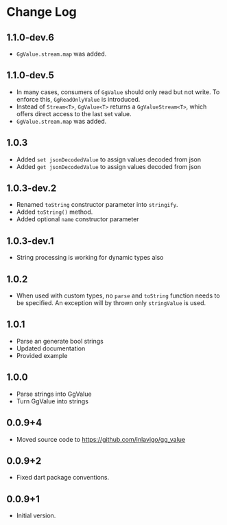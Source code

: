# Change Log

## 1.1.0-dev.6

- `GgValue.stream.map` was added.

## 1.1.0-dev.5

- In many cases, consumers of `GgValue` should only read but not write. To
  enforce this, `GgReadOnlyValue` is introduced.
- Instead of `Stream<T>`, `GgValue<T>` returns a `GgValueStream<T>`, which offers
  direct access to the last set value.
- `GgValue.stream.map` was added.

## 1.0.3

- Added `set jsonDecodedValue` to assign values decoded from json
- Added `get jsonDecodedValue` to assign values decoded from json

## 1.0.3-dev.2

- Renamed `toString` constructor parameter into `stringify`.
- Added `toString()` method.
- Added optional `name` constructor parameter

## 1.0.3-dev.1

- String processing is working for dynamic types also

## 1.0.2

- When used with custom types, no `parse` and `toString` function needs to be
  specified. An exception will by thrown only `stringValue` is used.

## 1.0.1

- Parse an generate bool strings
- Updated documentation
- Provided example

## 1.0.0

- Parse strings into GgValue
- Turn GgValue into strings

## 0.0.9+4

- Moved source code to <https://github.com/inlavigo/gg_value>

## 0.0.9+2

- Fixed dart package conventions.

## 0.0.9+1

- Initial version.
